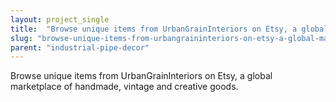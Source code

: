 ```yaml
---
layout: project_single
title:  "Browse unique items from UrbanGrainInteriors on Etsy, a global marketplace of handmade, vintage and creative goods."
slug: "browse-unique-items-from-urbangraininteriors-on-etsy-a-global-marketplace-of-handmade-vintage-and-creative"
parent: "industrial-pipe-decor"
---
```

Browse unique items from UrbanGrainInteriors on Etsy, a global marketplace of handmade, vintage and creative goods.